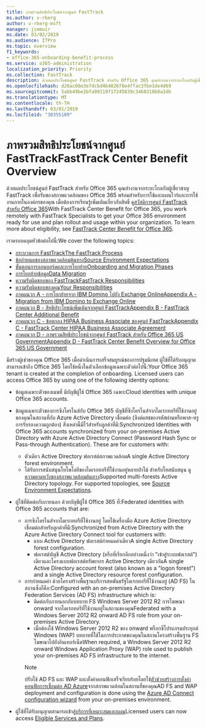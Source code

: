 ```yaml
---
title: ภาพรวมสิทธิประโยชน์จากศูนย์ FastTrack
ms.author: v-rberg
author: v-rberg-msft
manager: jimmuir
ms.date: 03/02/2019
ms.audience: ITPro
ms.topic: overview
f1_keywords:
- office-365-onboarding-benefit-process
ms.service: o365-administration
localization_priority: Priority
ms.collection: FastTrack
description: ด้วยผลประโยชน์ศูนย์ FastTrack สำหรับ Office 365 คุณทำงานจากระยะไกลกับผู้เชี่ยวชาญ FastTrack เพื่อรับของสภาพแวดล้อมของ Office 365 พร้อมสำหรับการใช้และแผนไวร์และการใช้งานภายในองค์กรของคุณ เมื่อต้องการเรียนรู้เพิ่มเติมเกี่ยวกับสิทธิ์ ดูสวัสดิการศูนย์ FastTrack สำหรับ Office 365
ms.openlocfilehash: d20ac08e3e7dcbd4b4826f8e4ffac3fbe1de4d69
ms.sourcegitcommit: 5abb49be2bfa99110f17245839c3468318b8a3db
ms.translationtype: MT
ms.contentlocale: th-TH
ms.lasthandoff: 03/01/2019
ms.locfileid: "30355109"
---
```

# <a name="fasttrack-center-benefit-overview"></a><span data-ttu-id="7972c-104">ภาพรวมสิทธิประโยชน์จากศูนย์ FastTrack</span><span class="sxs-lookup"><span data-stu-id="7972c-104">FastTrack Center Benefit Overview</span></span>

<span data-ttu-id="7972c-p102">ด้วยผลประโยชน์ศูนย์ FastTrack สำหรับ Office 365 คุณทำงานจากระยะไกลกับผู้เชี่ยวชาญ FastTrack เพื่อรับของสภาพแวดล้อมของ Office 365 พร้อมสำหรับการใช้และแผนไวร์และการใช้งานภายในองค์กรของคุณ เมื่อต้องการเรียนรู้เพิ่มเติมเกี่ยวกับสิทธิ์ ดู[สวัสดิการศูนย์ FastTrack สำหรับ Office 365](O365-fasttrack-benefit-for-office-365.md)</span><span class="sxs-lookup"><span data-stu-id="7972c-p102">With FastTrack Center Benefit for Office 365, you work remotely with FastTrack Specialists to get your Office 365 environment ready for use and plan rollout and usage within your organization. To learn more about eligibility, see [FastTrack Center Benefit for Office 365](O365-fasttrack-benefit-for-office-365.md).</span></span>
  
<span data-ttu-id="7972c-107">เราครอบคลุมหัวข้อต่อไปนี้:</span><span class="sxs-lookup"><span data-stu-id="7972c-107">We cover the following topics:</span></span>
- [<span data-ttu-id="7972c-108">กระบวนการ FastTrack</span><span class="sxs-lookup"><span data-stu-id="7972c-108">The FastTrack Process</span></span>](O365-fasttrack-process.md) 
- [<span data-ttu-id="7972c-109">ข้อกำหนดของสภาพแวดล้อมต้นทาง</span><span class="sxs-lookup"><span data-stu-id="7972c-109">Source Environment Expectations</span></span>](O365-source-environment-expectations.md)
- [<span data-ttu-id="7972c-110">ขั้นตอนการออนบอร์ดและการโยกย้าย</span><span class="sxs-lookup"><span data-stu-id="7972c-110">Onboarding and Migration Phases</span></span>](O365-onboarding-and-migration.md)
- [<span data-ttu-id="7972c-111">การโยกย้ายข้อมูล</span><span class="sxs-lookup"><span data-stu-id="7972c-111">Data Migration</span></span>](O365-data-migration.md)
- [<span data-ttu-id="7972c-112">ความรับผิดชอบของ FastTrack</span><span class="sxs-lookup"><span data-stu-id="7972c-112">FastTrack Responsibilities</span></span>](O365-fasttrack-responsibilities.md)
- [<span data-ttu-id="7972c-113">ความรับผิดชอบของคุณ</span><span class="sxs-lookup"><span data-stu-id="7972c-113">Your Responsibilities</span></span>](O365-your-responsibilities.md) 
- [<span data-ttu-id="7972c-114">ภาคผนวก A - การโยกย้ายจาก IBM Domino ไปยัง Exchange Online</span><span class="sxs-lookup"><span data-stu-id="7972c-114">Appendix A - Migration from IBM Domino to Exchange Online</span></span>](O365-from-ibm-domino-to-exchange-online.md)
- [<span data-ttu-id="7972c-115">ภาคผนวก B - สิทธิประโยชน์เพิ่มเติมจากศูนย์ FastTrack</span><span class="sxs-lookup"><span data-stu-id="7972c-115">Appendix B - FastTrack Center Additional Benefit</span></span>](O365-fasttrack-additional-benefits.md)
- [<span data-ttu-id="7972c-116">ภาคผนวก C - ข้อตกลง HIPAA Business Associate ของศูนย์ FastTrack</span><span class="sxs-lookup"><span data-stu-id="7972c-116">Appendix C - FastTrack Center HIPAA Business Associate Agreement</span></span>](O365-hipaa-business-associate-agreement.md)
- [<span data-ttu-id="7972c-117">ภาคผนวก D - ภาพรวมสิทธิประโยชน์จากศูนย์ FastTrack สำหรับ Office 365 US Government</span><span class="sxs-lookup"><span data-stu-id="7972c-117">Appendix D - FastTrack Center Benefit Overview for Office 365 US Government</span></span>](US-Gov-appendix-overview.md)
    
<span data-ttu-id="7972c-p103">มีสร้างผู้เช่าของคุณ Office 365 เมื่อดำเนินการเสร็จสมบูรณ์ของการปฐมนิเทศ ผู้ใช้ที่ได้รับอนุญาตสามารถเข้าถึง Office 365 โดยใช้หนึ่งในตัวเลือกข้อมูลเฉพาะตัวต่อไปนี้:</span><span class="sxs-lookup"><span data-stu-id="7972c-p103">Your Office 365 tenant is created at the completion of onboarding. Licensed users can access Office 365 by using one of the following identity options:</span></span>
- <span data-ttu-id="7972c-120">ข้อมูลเฉพาะตัวของเมฆที่ มีบัญชีผู้ใช้ Office 365 เฉพาะ</span><span class="sxs-lookup"><span data-stu-id="7972c-120">Cloud identities with unique Office 365 accounts.</span></span>
- <span data-ttu-id="7972c-p104">ข้อมูลเฉพาะตัวของการซิงโครไนส์กับ Office 365 บัญชีที่ซิงโครไนส์จากไดเรกทอรีที่ใช้งานอยู่ของคุณในสถานที่กับ Azure Active Directory เชื่อมต่อ (ซิงค์แฮชของรหัสผ่านหรือพาส-ทรูการรับรองความถูกต้อง) สิ่งเหล่านี้มีไว้สำหรับลูกค้าที่มี:</span><span class="sxs-lookup"><span data-stu-id="7972c-p104">Synchronized Identities with Office 365 accounts synchronized from your on-premises Active Directory with Azure Active Directory Connect (Password Hash Sync or Pass-through Authentication). These are for customers with:</span></span>
  - <span data-ttu-id="7972c-123">ตัวเดียว Active Directory ฟอเรสต์สภาพแวดล้อม</span><span class="sxs-lookup"><span data-stu-id="7972c-123">A single Active Directory forest environment.</span></span>
  - <span data-ttu-id="7972c-p105">ได้รับการสนับสนุนโทโพโลยีของไดเรกทอรีที่ใช้งานอยู่หลายป่าไม้ สำหรับโทสนับสนุน ดู[ความคาดหวังของสภาพแวดล้อมต้นทาง](O365-source-environment-expectations.md)</span><span class="sxs-lookup"><span data-stu-id="7972c-p105">Supported multi-forests Active Directory topology. For supported topologies, see [Source Environment Expectations](O365-source-environment-expectations.md).</span></span>
- <span data-ttu-id="7972c-126">ผู้ใช้ที่ติดต่อกับภายนอก ด้วยบัญชีผู้ใช้ Office 365 ที่:</span><span class="sxs-lookup"><span data-stu-id="7972c-126">Federated identities with Office 365 accounts that are:</span></span>
  - <span data-ttu-id="7972c-127">การซิงโครไนส์จากไดเรกทอรีที่ใช้งานอยู่ โดยใช้เครื่องมือ Azure Active Directory เชื่อมต่อสำหรับลูกค้าที่มี:</span><span class="sxs-lookup"><span data-stu-id="7972c-127">Synchronized from Active Directory with the Azure Active Directory Connect tool for customers with:</span></span>
      - <span data-ttu-id="7972c-128">แบบ Active Directory ฟอเรสต์กำหนดค่าเดียว</span><span class="sxs-lookup"><span data-stu-id="7972c-128">A single Active Directory forest configuration.</span></span>
      - <span data-ttu-id="7972c-129">ฟอเรสต์บัญชี Active Directory (หรือที่เรียกอีกอย่างหนึ่งว่า "เข้าสู่ระบบฟอเรสต์") เดียวและโครงแบบฟอเรสต์ทรัพยากร Active Directory เดียวกัน</span><span class="sxs-lookup"><span data-stu-id="7972c-129">A single Active Directory account forest (also known as a "logon forest") and a single Active Directory resource forest configuration.</span></span>
  - <span data-ttu-id="7972c-130">การกำหนดค่า ด้วยโครงสร้างพื้นฐานบริการสหพันธรัฐไดเรกทอรีที่ใช้งานอยู่ (AD FS) ในสถานซึ่งก็คือ:</span><span class="sxs-lookup"><span data-stu-id="7972c-130">Configured with an on-premises Active Directory Federation Services (AD FS) infrastructure which is:</span></span>
      - <span data-ttu-id="7972c-131">ติดต่อกับภายนอกกับบทบาท FS Windows Server 2012 R2 การโฆษณา onward จากไดเรกทอรีที่ใช้งานอยู่ในสถานของคุณ</span><span class="sxs-lookup"><span data-stu-id="7972c-131">Federated with a Windows Server 2012 R2 onward AD FS role from your on-premises Active Directory.</span></span>
      - <span data-ttu-id="7972c-132">เมื่อต้องใช้ Windows Server 2012 R2 ของ onward พร็อกซีโปรแกรมประยุกต์ Windows (WAP) บทบาทที่ใช้ในการประกาศของคุณในสถานโครงสร้างพื้นฐาน FS โฆษณาไปยังอินเทอร์เน็ต</span><span class="sxs-lookup"><span data-stu-id="7972c-132">When required, a Windows Server 2012 R2 onward Windows Application Proxy (WAP) role used to publish your on-premises AD FS infrastructure to the internet.</span></span>
    > [!NOTE]
    > <span data-ttu-id="7972c-133">ปรับใช้ AD FS และ WAP และตั้งค่าคอนฟิกเสร็จเรียบร้อยโดยใช้[ตัวช่วยสร้างการตั้งค่าคอนฟิกการเชื่อมต่อ AD Azure](https://go.microsoft.com/fwlink/?linkid=844794)จากสภาพแวดล้อมในสถานที่ของคุณ</span><span class="sxs-lookup"><span data-stu-id="7972c-133">AD FS and WAP deployment and configuration is done using the [Azure AD Connect configuration wizard](https://go.microsoft.com/fwlink/?linkid=844794) from your on-premises environment.</span></span> 
  
- <span data-ttu-id="7972c-134">ผู้ใช้ที่ได้รับอนุญาตสามารถเข้าสู่[บริการที่เหมาะสมและแผน](M365-eligible-services-and-plans.md)</span><span class="sxs-lookup"><span data-stu-id="7972c-134">Licensed users can now access [Eligible Services and Plans](M365-eligible-services-and-plans.md).</span></span>
    

 
